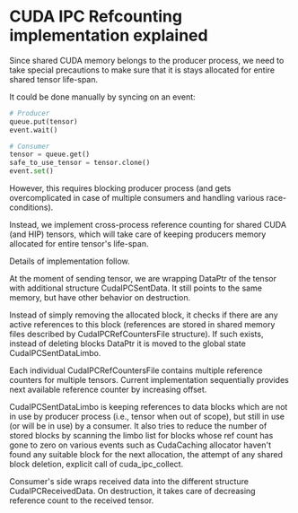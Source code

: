 # CUDA IPC Refcounting implementation explained

Since shared CUDA memory belongs to the producer process, we need to take special precautions to make sure that it is stays allocated for entire shared tensor life-span.

It could be done manually by syncing on an event:

```python
# Producer
queue.put(tensor)
event.wait()

# Consumer
tensor = queue.get()
safe_to_use_tensor = tensor.clone()
event.set()
```

However, this requires blocking producer process \(and gets overcomplicated in case of multiple consumers and handling various race-conditions\).

Instead, we implement cross-process reference counting for shared CUDA \(and HIP\) tensors, which will take care of keeping producers memory allocated for entire tensor's life-span.

Details of implementation follow.

At the moment of sending tensor, we are wrapping DataPtr of the tensor with additional structure CudaIPCSentData. It still points to the same memory, but have other behavior on destruction.

Instead of simply removing the allocated block, it checks if there are any active references to this block \(references are stored in shared memory files described by CudaIPCRefCountersFile structure\). If such exists, instead of deleting blocks DataPtr it is moved to the global state CudaIPCSentDataLimbo.

Each individual CudaIPCRefCountersFile contains multiple reference counters for multiple tensors. Current implementation sequentially provides next available reference counter by increasing offset.

CudaIPCSentDataLimbo is keeping references to data blocks which are not in use by producer process \(i.e., tensor when out of scope\), but still in use \(or will be in use\) by a consumer. It also tries to reduce the number of stored blocks by scanning the limbo list for blocks whose ref count has gone to zero on various events such as CudaCaching allocator haven't found any suitable block for the next allocation, the attempt of any shared block deletion, explicit call of cuda\_ipc\_collect.

Consumer's side wraps received data into the different structure CudaIPCReceivedData. On destruction, it takes care of decreasing reference count to the received tensor.

